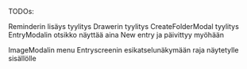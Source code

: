 TODOs:

Reminderin lisäys tyylitys
Drawerin tyylitys
CreateFolderModal tyylitys
EntryModalin otsikko näyttää aina New entry ja päivittyy myöhään

ImageModalin menu
Entryscreenin esikatselunäkymään raja näytetylle sisällölle